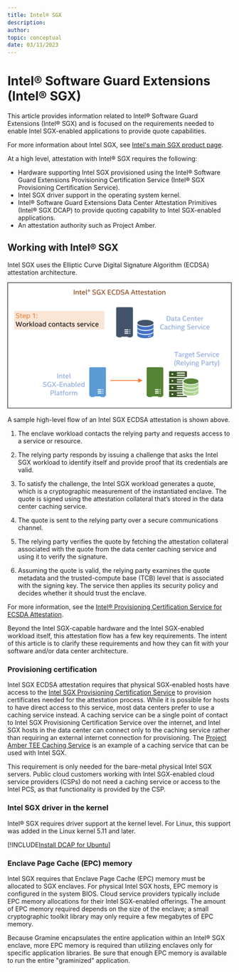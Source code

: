 ```yaml
---
title: Intel® SGX
description: 
author:
topic: conceptual
date: 03/13/2023
---
```


# Intel® Software Guard Extensions (Intel® SGX)

This article provides information related to Intel® Software Guard Extensions (Intel® SGX) and is focused on the requirements needed to enable Intel SGX-enabled applications to provide quote capabilities.

For more information about Intel SGX, see [Intel's main SGX product page][sgx-overview].

At a high level, attestation with Intel® SGX requires the following:

- Hardware supporting Intel SGX provisioned using the Intel® Software Guard Extensions Provisioning Certification Service (Intel® SGX Provisioning Certification Service).
- Intel SGX driver support in the operating system kernel.
- Intel® Software Guard Extensions Data Center Attestation Primitives (Intel® SGX DCAP) to provide quoting capability to Intel SGX-enabled applications.
- An attestation authority such as Project Amber.

## Working with Intel® SGX

Intel SGX uses the Elliptic Curve Digital Signature Algorithm (ECDSA) attestation architecture.

![Intel SGX ECDSA attestation Sequence](media/concept-intel-sgx/JM-ecdsa-attestation-sequence.webp "Intel SGX ECDSA attestation sequence")

A sample high-level flow of an Intel SGX ECDSA attestation is shown above.

1. The enclave workload contacts the relying party and requests access to a service or resource.

1. The relying party responds by issuing a challenge that asks the Intel SGX workload to identify itself and provide proof that its credentials are valid.

1. To satisfy the challenge, the Intel SGX workload generates a quote, which is a cryptographic measurement of the instantiated enclave. The quote is signed using the attestation collateral that’s stored in the data center caching service.

1. The quote is sent to the relying party over a secure communications channel.

1. The relying party verifies the quote by fetching the attestation collateral associated with the quote from the data center caching service and using it to verify the signature.

1. Assuming the quote is valid, the relying party examines the quote metadata and the trusted-compute base (TCB) level that is associated with the signing key. The service then applies its security policy and decides whether it should trust the enclave.

For more information, see the [Intel® Provisioning Certification Service for ECSDA Attestation][ecdsa-overview].

Beyond the Intel SGX-capable hardware and the Intel SGX-enabled workload itself, this attestation flow has a few key requirements. The intent of this article is to clarify these requirements and how they can fit with your software and/or data center architecture.

### Provisioning certification

Intel SGX ECDSA attestation requires that physical SGX-enabled hosts have access to the [Intel SGX Provisioning Certification Service][PCS] to provision certificates needed for the attestation process.  While it is possible for hosts to have direct access to this service, most data centers prefer to use a caching service instead. A caching service can be a single point of contact to Intel SGX Provisioning Certification Service over the internet, and Intel SGX hosts in the data center can connect only to the caching service rather than requiring an external internet connection for provisioning. The [Project Amber TEE Caching Service](concept-tcs.md) is an example of a caching service that can be used with Intel SGX.

This requirement is only needed for the bare-metal physical Intel SGX servers. Public cloud customers working with Intel SGX-enabled cloud service providers (CSPs) do not need a caching service or access to the Intel PCS, as that functionality is provided by the CSP.

### Intel SGX driver in the kernel

Intel® SGX requires driver support at the kernel level. For Linux, this support was added in the Linux kernel 5.11 and later.

[!INCLUDE[Install DCAP for Ubuntu](include/install-dcap.md)]

### Enclave Page Cache (EPC) memory

Intel SGX requires that Enclave Page Cache (EPC) memory must be allocated to SGX enclaves. For physical Intel SGX hosts, EPC memory is configured in the system BIOS. Cloud service providers typically include EPC memory allocations for their Intel SGX-enabled offerings. The amount of EPC memory required depends on the size of the enclave; a small cryptographic toolkit library may only require a few megabytes of EPC memory.

Because Gramine encapsulates the entire application within an Intel® SGX enclave, more EPC memory is required than utilizing enclaves only for specific application libraries. Be sure that enough EPC memory is available to run the entire "graminized" application.

<!-- External link URLs -->
[sgx-overview]: https://www.intel.com/content/www/us/en/developer/tools/software-guard-extensions/overview.html
[ecdsa-overview]: https://www.intel.com/content/www/us/en/developer/articles/technical/quote-verification-attestation-with-intel-sgx-dcap.html
[PCS]: https://api.portal.trustedservices.intel.com/provisioning-certification
